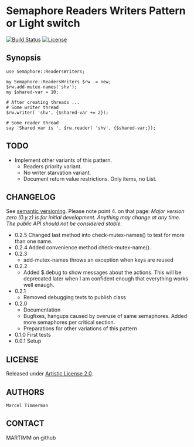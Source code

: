 # Semaphore Readers Writers Pattern or Light switch

[![Build Status](https://travis-ci.org/MARTIMM/semaphore-readerswriters.svg?branch=master)](https://travis-ci.org/MARTIMM/semaphore-readerswriters)
[![License](http://martimm.github.io/label/License-label.svg)](http://www.perlfoundation.org/artistic_license_2_0)

## Synopsis

```
use Semaphore::ReadersWriters;

my Semaphore::ReadersWriters $rw .= new;
$rw.add-mutex-names('shv');
my $shared-var = 10;

# After creating threads ...
# Some writer thread
$rw.writer( 'shv', {$shared-var += 2});

# Some reader thread
say 'Shared var is ', $rw.reader( 'shv', {$shared-var;});
```

## TODO

* Implement other variants of this pattern.
  * Readers priority variant.
  * No writer starvation variant.
  * Document return value restrictions. Only items, no List.

## CHANGELOG

See [semantic versioning](http://semver.org/). Please note point 4. on that page: *Major version zero (0.y.z) is for initial development. Anything may change at any time. The public API should not be considered stable.*

* 0.2.5
  Changed last method into check-mutex-names() to test for more than one name.
* 0.2.4
  Added convenience method check-mutex-name().
* 0.2.3
  * add-mutex-names throws an exception when keys are reused
* 0.2.2
  * Added $.debug to show messages about the actions. This will be deprecated later when I am confident enough that everything works well enaugh.
* 0.2.1
  * Removed debugging texts to publish class
* 0.2.0
  * Documentation
  * Bugfixes, hangups caused by overuse of same semaphores. Added more semaphores per critical section.
  * Preparations for other variations of this pattern
* 0.1.0 First tests
* 0.0.1 Setup

## LICENSE

Released under [Artistic License 2.0](http://www.perlfoundation.org/artistic_license_2_0).

## AUTHORS

```
Marcel Timmerman
```
## CONTACT

MARTIMM on github
